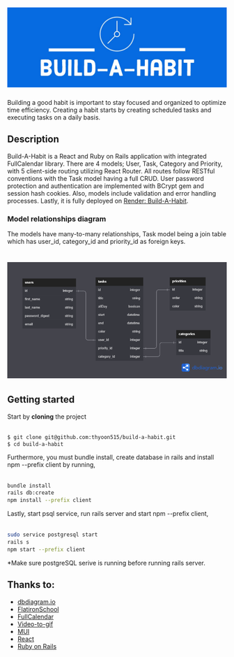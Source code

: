 # ![](Build-A-Habit-logos.jpeg)

Building a good habit is important to stay focused and organized to optimize time efficiency. Creating a habit starts by creating scheduled tasks and executing tasks on a daily basis. 

## Description

Build-A-Habit is a React and Ruby on Rails application with integrated FullCalendar library. There are 4 models; User, Task, Category and Priority, with 5 client-side routing utilizing React Router. All routes follow RESTful conventions with the Task model having a full CRUD. User password protection and authentication are implemented with BCrypt gem and session hash cookies. Also, models include validation and error handling processes. Lastly, it is fully deployed on [Render: Build-A-Habit](https://build-a-habit.onrender.com).

### Model relationships diagram

The models have many-to-many relationships, Task model being a join table which has user_id, category_id and priority_id as foreign keys.

# ![](model_relationships_diagram.png)

## Getting started

Start by **cloning** the project

```console

$ git clone git@github.com:thyoon515/build-a-habit.git
$ cd build-a-habit

```

Furthermore, you must bundle install, create database in rails and install npm --prefix client by running,

```sh

bundle install
rails db:create
npm install --prefix client

```
Lastly, start psql service, run rails server and start npm --prefix client,

```sh

sudo service postgresql start
rails s
npm start --prefix client

```
*Make sure postgreSQL serive is running before running rails server.

## Thanks to:

- [dbdiagram.io](https://dbdiagram.io/home)
- [FlatironSchool](https://flatironschool.com/)
- [FullCalendar](https://fullcalendar.io/)
- [Video-to-gif](https://ezgif.com/video-to-gif)
- [MUI](https://mui.com/)
- [React](https://react.dev/)
- [Ruby on Rails](https://rubyonrails.org/)